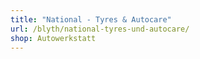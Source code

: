 ```yaml
---
title: "National - Tyres & Autocare"
url: /blyth/national-tyres-und-autocare/
shop: Autowerkstatt
---
```

